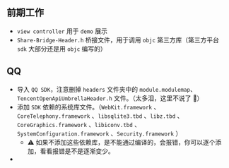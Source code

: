 ## 前期工作

- `view controller` 用于 `demo` 展示
- `Share-Bridge-Header.h` 桥接文件，用于调用 `objc` 第三方库（第三方平台 `sdk` 大部分还是用 `objc` 编写的）

## QQ

- 导入 `QQ SDK`，注意删掉 `headers` 文件夹中的 `module.modulemap`、`TencentOpenApiUmbrellaHeader.h` 文件。（太多泪，这里不说了 🙊）
- 添加 `SDK` 依赖的系统库文件。（`WebKit.framework` 、`CoreTelephony.framework` 、`libsqlite3.tbd` 、`libz.tbd` 、`CoreGraphics.framework` 、`libiconv.tbd` 、`SystemConfiguration.framework` 、`Security.framework` ）
  - ⚠️ 如果不添加这些依赖库，是不能通过编译的，会报错，你可以逐个添加，看看报错是不是逐渐变少。
- 

